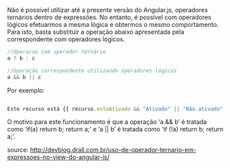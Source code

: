 Não é possível utilizar até a presente versão do Angular.js, operadores ternários dentro de expressões. No entanto, é possível com operadores lógicos efetuarmos a mesma lógica e obtermos o mesmo comportamento. Para isto, basta substituir a operação abaixo apresentada pela correspondente com operadores lógicos.

```js
//Operacao com operador ternário
a ? b : c

//Operação correspondente utilizando operadores lógicos
a && b || c
```

Por exemplo:

```js

Este recurso está {{ recurso.estaAtivado && "Ativado" || "Não ativado" }}.</p>

```

O motivo para este funcionamento é que a operação ‘a && b’ é tratada como ‘if(a) return b; return a;’ e ‘a || b’ é tratada como ‘if (!a) return b; return a;’.


source: http://devblog.drall.com.br/uso-de-operador-ternario-em-expressoes-no-view-do-angular-js/
